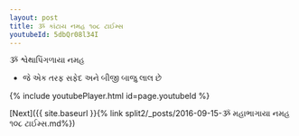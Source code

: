```yaml
---
layout: post
title: ૐ કાંટાય નમહ ૧૦૮ ટાઈમ્સ
youtubeId: 5dbQr08l34I
---
```

 
 
 ૐ શ્વેથાપિંગળાયા નમહ  
 
 -  જે એક તરફ સફેદ અને બીજી બાજુ લાલ છે 
 
  
 
  
 
 
 
 
 
 


{% include youtubePlayer.html id=page.youtubeId %}
 
[Next]({{ site.baseurl }}{% link  split2/_posts/2016-09-15-ૐ મહાભાગાયા નમહ ૧૦૮ ટાઈમ્સ.md%})
 
